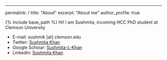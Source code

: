 ---
permalink: /
title: "About"
excerpt: "About me"
author_profile: true
<!-- redirect_from: 
  - "/wordpress/"
  - "/wordpress/index.html"
--- -->

{% include base_path %}
Hi! I am Sushmita, incoming HCC PhD student at Clemson University

* E-mail: sushmik [at] clemson.edu
* Twitter: [Sushmita Khan](http://twitter.com/sushmitalkhan)
* Google Scholar: [Sushmita-L-Khan](https://scholar.google.com/citations?user=QAn9xN8AAAAJ&hl=en)
* LinkedIn: [Sushmita Khan](https://www.linkedin.com/in/sushmitakhan/)
<!-- * Medium: [sushmita_khan](https://medium.com/@sushmita_khan) -->